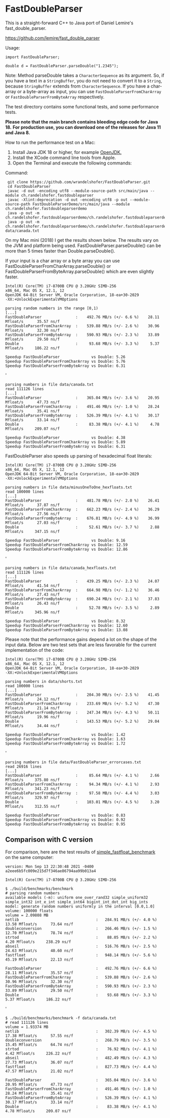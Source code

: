 # FastDoubleParser

This is a straight-forward C++ to Java port of Daniel Lemire's fast_double_parser.

https://github.com/lemire/fast_double_parser

Usage:

    import FastDoubleParser;

    double d = FastDoubleParser.parseDouble("1.2345");

Note: Method parseDouble takes a `CharacterSequence` as its argument. So, if you have a text in a `StringBuffer`, you do
not need to convert it to a `String`, because `StringBuffer` extends from `CharacterSequence`. If you have a char-array
or a byte-array as input, you can use `FastDoubleParserFromCharArray` or
`FastDoubleParserFromByteArray` respectively.

The test directory contains some functional tests, and some performance tests.

**Please note that the main branch contains bleeding edge code for Java 18.**
**For production use, you can download one of the releases for Java 11 and Java 8.**

How to run the performance test on a Mac:

1. Install Java JDK 18 or higher, for example [OpenJDK.](https://jdk.java.net/18/)
2. Install the XCode command line tools from Apple.
3. Open the Terminal and execute the following commands:

Command:

     git clone https://github.com/wrandelshofer/FastDoubleParser.git
     cd FastDoubleParser 
     javac -d out -encoding utf8 --module-source-path src/main/java --module ch.randelshofer.fastdoubleparser    
     javac -Xlint:deprecation -d out -encoding utf8 -p out --module-source-path FastDoubleParserDemo/src/main/java --module ch.randelshofer.fastdoubleparserdemo
     java -p out -m ch.randelshofer.fastdoubleparserdemo/ch.randelshofer.fastdoubleparserdemo.Main  
     java -p out -m ch.randelshofer.fastdoubleparserdemo/ch.randelshofer.fastdoubleparserdemo.Main data/canada.txt   

On my Mac mini (2018) I get the results shown below. The results vary on the JVM and platform being used.
FastDoubleParser.parseDouble() can be more than 5 times faster than Double.parseDouble().

If your input is a char array or a byte array you can use FastDoubleParserFromCharArray.parseDouble() or
FastDoubleParserFromByteArray.parseDouble() which are even slightly faster.

    Intel(R) Core(TM) i7-8700B CPU @ 3.20GHz SIMD-256
    x86_64, Mac OS X, 12.1, 12
    OpenJDK 64-Bit Server VM, Oracle Corporation, 18-ea+30-2029
    -XX:+UnlockExperimentalVMOptions
    
    parsing random numbers in the range [0,1)
    [...]
    FastDoubleParser               :    492.76 MB/s (+/- 6.6 %)    28.11 Mfloat/s      35.57 ns/f
    FastDoubleParserFromCharArray  :    539.88 MB/s (+/- 2.6 %)    30.96 Mfloat/s      32.30 ns/f
    FastDoubleParserFromByteArray  :    590.93 MB/s (+/- 2.3 %)    33.89 Mfloat/s      29.50 ns/f
    Double                         :     93.68 MB/s (+/- 3.3 %)     5.37 Mfloat/s     186.22 ns/f
    
    Speedup FastDoubleParser              vs Double: 5.26
    Speedup FastDoubleParserFromCharArray vs Double: 5.76
    Speedup FastDoubleParserFromByteArray vs Double: 6.31

'

    parsing numbers in file data/canada.txt
    read 111126 lines
    [...]
    FastDoubleParser               :    365.04 MB/s (+/- 3.6 %)    20.95 Mfloat/s      47.73 ns/f
    FastDoubleParserFromCharArray  :    491.46 MB/s (+/- 1.0 %)    28.24 Mfloat/s      35.41 ns/f
    FastDoubleParserFromByteArray  :    526.39 MB/s (+/- 4.1 %)    30.17 Mfloat/s      33.14 ns/f
    Double                         :     83.38 MB/s (+/- 4.1 %)     4.78 Mfloat/s     209.07 ns/f
    
    Speedup FastDoubleParser              vs Double: 4.38
    Speedup FastDoubleParserFromCharArray vs Double: 5.89
    Speedup FastDoubleParserFromByteArray vs Double: 6.31

FastDoubleParser also speeds up parsing of hexadecimal float literals:

    Intel(R) Core(TM) i7-8700B CPU @ 3.20GHz SIMD-256
    x86_64, Mac OS X, 12.1, 12
    OpenJDK 64-Bit Server VM, Oracle Corporation, 18-ea+30-2029
    -XX:+UnlockExperimentalVMOptions

    parsing numbers in file data/minusOneToOne_hexfloats.txt
    read 100000 lines
    [...]
    FastDoubleParser               :    481.78 MB/s (+/- 2.0 %)    26.41 Mfloat/s      37.87 ns/f
    FastDoubleParserFromCharArray  :    662.23 MB/s (+/- 2.4 %)    36.29 Mfloat/s      27.56 ns/f
    FastDoubleParserFromByteArray  :    676.81 MB/s (+/- 4.9 %)    36.99 Mfloat/s      27.03 ns/f
    Double                         :     52.61 MB/s (+/- 3.7 %)     2.88 Mfloat/s     347.15 ns/f
    
    Speedup FastDoubleParser              vs Double: 9.16
    Speedup FastDoubleParserFromCharArray vs Double: 12.59
    Speedup FastDoubleParserFromByteArray vs Double: 12.86
'

    parsing numbers in file data/canada_hexfloats.txt
    read 111126 lines
    [...]
    FastDoubleParser               :    439.25 MB/s (+/- 2.3 %)    24.07 Mfloat/s      41.54 ns/f
    FastDoubleParserFromCharArray  :    664.98 MB/s (+/- 1.2 %)    36.46 Mfloat/s      27.43 ns/f
    FastDoubleParserFromByteArray  :    690.24 MB/s (+/- 2.1 %)    37.83 Mfloat/s      26.43 ns/f
    Double                         :     52.78 MB/s (+/- 3.5 %)     2.89 Mfloat/s     345.96 ns/f
    
    Speedup FastDoubleParser              vs Double: 8.32
    Speedup FastDoubleParserFromCharArray vs Double: 12.60
    Speedup FastDoubleParserFromByteArray vs Double: 13.08

Please note that the performance gains depend a lot on the shape of the input data. Below are two test sets that are
less favorable for the current implementation of the code:

    Intel(R) Core(TM) i7-8700B CPU @ 3.20GHz SIMD-256
    x86_64, Mac OS X, 12.1, 12
    OpenJDK 64-Bit Server VM, Oracle Corporation, 18-ea+30-2029
    -XX:+UnlockExperimentalVMOptions

    parsing numbers in data/shorts.txt
    read 100000 lines
    [...]
    FastDoubleParser               :    204.30 MB/s (+/- 2.5 %)    41.45 Mfloat/s      24.12 ns/f
    FastDoubleParserFromCharArray  :    233.69 MB/s (+/- 5.2 %)    47.30 Mfloat/s      21.14 ns/f
    FastDoubleParserFromByteArray  :    247.34 MB/s (+/- 4.3 %)    50.11 Mfloat/s      19.96 ns/f
    Double                         :    143.53 MB/s (+/- 5.2 %)    29.04 Mfloat/s      34.44 ns/f
    
    Speedup FastDoubleParser              vs Double: 1.42
    Speedup FastDoubleParserFromCharArray vs Double: 1.63
    Speedup FastDoubleParserFromByteArray vs Double: 1.72

'

    parsing numbers in file data/FastDoubleParser_errorcases.txt
    read 26916 lines
    [...]
    FastDoubleParser               :     85.64 MB/s (+/- 4.1 %)     2.66 Mfloat/s     375.80 ns/f
    FastDoubleParserFromCharArray  :     94.34 MB/s (+/- 4.1 %)     2.93 Mfloat/s     341.23 ns/f
    FastDoubleParserFromByteArray  :     97.58 MB/s (+/- 4.4 %)     3.03 Mfloat/s     329.97 ns/f
    Double                         :    103.01 MB/s (+/- 4.5 %)     3.20 Mfloat/s     312.55 ns/f
    
    Speedup FastDoubleParser              vs Double: 0.83
    Speedup FastDoubleParserFromCharArray vs Double: 0.92
    Speedup FastDoubleParserFromByteArray vs Double: 0.95

## Comparison with C version

For comparison, here are the test results
of [simple_fastfloat_benchmark](https://github.com/lemire/simple_fastfloat_benchmark)  
on the same computer:

    version: Mon Sep 13 22:30:48 2021 -0400 a2eee6b5fc009e215d7f346ae86794aa99b013a4

    Intel(R) Core(TM) i7-8700B CPU @ 3.20GHz SIMD-256

    $ ./build/benchmarks/benchmark
    # parsing random numbers
    available models (-m): uniform one_over_rand32 simple_uniform32 simple_int32 int_e_int simple_int64 bigint_int_dot_int big_ints
    model: generate random numbers uniformly in the interval [0.0,1.0]
    volume: 100000 floats
    volume = 2.09808 MB
    netlib                                  :   284.91 MB/s (+/- 4.0 %)    13.58 Mfloat/s      73.64 ns/f
    doubleconversion                        :   266.46 MB/s (+/- 1.5 %)    12.70 Mfloat/s      78.74 ns/f
    strtod                                  :    88.05 MB/s (+/- 2.2 %)     4.20 Mfloat/s     238.29 ns/f
    abseil                                  :   516.76 MB/s (+/- 2.5 %)    24.63 Mfloat/s      40.60 ns/f
    fastfloat                               :   948.14 MB/s (+/- 5.6 %)    45.19 Mfloat/s      22.13 ns/f

    FastDoubleParser                        :   492.76 MB/s (+/- 6.6 %)    28.11 Mfloat/s      35.57 ns/f
    FastDoubleParserFromCharArray           :   539.88 MB/s (+/- 2.6 %)    30.96 Mfloat/s      32.30 ns/f
    FastDoubleParserFromByteArray           :   590.93 MB/s (+/- 2.3 %)    33.89 Mfloat/s      29.50 ns/f
    Double                                  :    93.68 MB/s (+/- 3.3 %)     5.37 Mfloat/s     186.22 ns/f

'

    $ ./build/benchmarks/benchmark -f data/canada.txt
    # read 111126 lines
    volume = 1.93374 MB
    netlib                                  :   302.39 MB/s (+/- 4.5 %)    17.38 Mfloat/s      57.55 ns/f
    doubleconversion                        :   268.79 MB/s (+/- 3.5 %)    15.45 Mfloat/s      64.74 ns/f
    strtod                                  :    76.92 MB/s (+/- 4.1 %)     4.42 Mfloat/s     226.22 ns/f
    abseil                                  :   482.49 MB/s (+/- 4.3 %)    27.73 Mfloat/s      36.07 ns/f
    fastfloat                               :   827.73 MB/s (+/- 4.4 %)    47.57 Mfloat/s      21.02 ns/f 

    FastDoubleParser                        :   365.04 MB/s (+/- 3.6 %)    20.95 Mfloat/s      47.73 ns/f
    FastDoubleParserFromCharArray           :   491.46 MB/s (+/- 1.0 %)    28.24 Mfloat/s      35.41 ns/f
    FastDoubleParserFromByteArray           :   526.39 MB/s (+/- 4.1 %)    30.17 Mfloat/s      33.14 ns/f
    Double                                  :    83.38 MB/s (+/- 4.1 %)     4.78 Mfloat/s     209.07 ns/f
